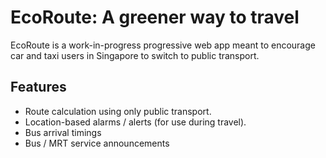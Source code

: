 # EcoRoute: A greener way to travel

EcoRoute is a work-in-progress progressive web app meant to encourage car and taxi users in Singapore to switch to public transport.

## Features

- Route calculation using only public transport.
- Location-based alarms / alerts (for use during travel).
- Bus arrival timings
- Bus / MRT service announcements
